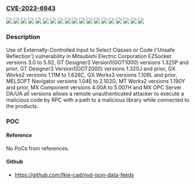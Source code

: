 ### [CVE-2023-6943](https://cve.mitre.org/cgi-bin/cvename.cgi?name=CVE-2023-6943)
![](https://img.shields.io/static/v1?label=Product&message=EZSocket&color=blue)
![](https://img.shields.io/static/v1?label=Product&message=GT%20Designer3%20Version1(GOT1000)&color=blue)
![](https://img.shields.io/static/v1?label=Product&message=GT%20Designer3%20Version1(GOT2000)&color=blue)
![](https://img.shields.io/static/v1?label=Product&message=GX%20Works2&color=blue)
![](https://img.shields.io/static/v1?label=Product&message=GX%20Works3&color=blue)
![](https://img.shields.io/static/v1?label=Product&message=MELSOFT%20Navigator&color=blue)
![](https://img.shields.io/static/v1?label=Product&message=MT%20Works2&color=blue)
![](https://img.shields.io/static/v1?label=Product&message=MX%20Component&color=blue)
![](https://img.shields.io/static/v1?label=Product&message=MX%20OPC%20Server%20DA%2FUA&color=blue)
![](https://img.shields.io/static/v1?label=Version&message=1.04E%20to%202.102G%20&color=brightgreen)
![](https://img.shields.io/static/v1?label=Version&message=1.106L%20and%20prior%20&color=brightgreen)
![](https://img.shields.io/static/v1?label=Version&message=1.11M%20to%201.626C%20&color=brightgreen)
![](https://img.shields.io/static/v1?label=Version&message=1.190Y%20and%20prior%20&color=brightgreen)
![](https://img.shields.io/static/v1?label=Version&message=1.320J%20and%20prior%20&color=brightgreen)
![](https://img.shields.io/static/v1?label=Version&message=1.325P%20and%20prior%20&color=brightgreen)
![](https://img.shields.io/static/v1?label=Version&message=3.0%20to%205.92%20&color=brightgreen)
![](https://img.shields.io/static/v1?label=Version&message=4.00A%20to%205.007H%20&color=brightgreen)
![](https://img.shields.io/static/v1?label=Version&message=all%20versions%20&color=brightgreen)
![](https://img.shields.io/static/v1?label=Vulnerability&message=CWE-470%20Use%20of%20Externally-Controlled%20Input%20to%20Select%20Classes%20or%20Code%20('Unsafe%20Reflection')&color=brightgreen)

### Description

Use of Externally-Controlled Input to Select Classes or Code ('Unsafe Reflection') vulnerability in Mitsubishi Electric Corporation EZSocket versions 3.0 to 5.92, GT Designer3 Version1(GOT1000) versions 1.325P and prior, GT Designer3 Version1(GOT2000) versions 1.320J and prior, GX Works2 versions 1.11M to 1.626C, GX Works3 versions 1.106L and prior, MELSOFT Navigator versions 1.04E to 2.102G, MT Works2 versions 1.190Y and prior, MX Component versions 4.00A to 5.007H and MX OPC Server DA/UA all versions allows a remote unauthenticated attacker to execute a malicious code by RPC with a path to a malicious library while connected to the products.

### POC

#### Reference
No PoCs from references.

#### Github
- https://github.com/fkie-cad/nvd-json-data-feeds

